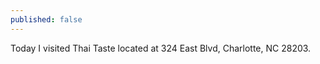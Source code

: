 ```yaml
---
published: false
---
```


Today I visited Thai Taste located at 324 East Blvd, Charlotte, NC 28203.

